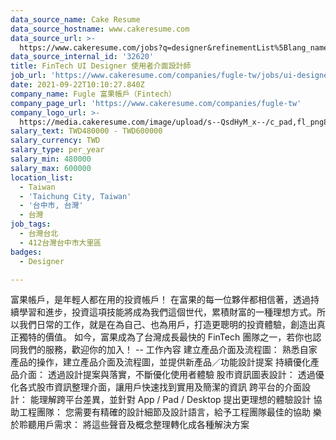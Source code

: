 ```yaml
---
data_source_name: Cake Resume
data_source_hostname: www.cakeresume.com
data_source_url: >-
  https://www.cakeresume.com/jobs?q=designer&refinementList%5Blang_name%5D%5B0%5D=English&refinementList%5Bsalary_type%5D=per_year
data_source_internal_id: '32620'
title: FinTech UI Designer 使用者介面設計師
job_url: 'https://www.cakeresume.com/companies/fugle-tw/jobs/ui-designer-72e2b1'
date: 2021-09-22T10:10:27.840Z
company_name: Fugle 富果帳戶（Fintech）
company_page_url: 'https://www.cakeresume.com/companies/fugle-tw'
company_logo_url: >-
  https://media.cakeresume.com/image/upload/s--QsdHyM_x--/c_pad,fl_png8,h_200,w_200/v1591685486/qfcmgjfgjtookn41toz5.png
salary_text: TWD480000 - TWD600000
salary_currency: TWD
salary_type: per_year
salary_min: 480000
salary_max: 600000
location_list:
  - Taiwan
  - 'Taichung City, Taiwan'
  - '台中市, 台灣'
  - 台灣
job_tags:
  - 台灣台北
  - 412台灣台中市大里區
badges:
  - Designer

---
```


富果帳戶，是年輕人都在用的投資帳戶！ 在富果的每一位夥伴都相信著，透過持續學習和進步，投資這項技能將成為我們這個世代，累積財富的一種理想方式。所以我們日常的工作，就是在為自己、也為用戶，打造更聰明的投資體驗，創造出真正獨特的價值。 如今，富果成為了台灣成長最快的 FinTech 團隊之一，若你也認同我們的服務，歡迎你的加入！ -- 工作內容 建立產品介面及流程圖： 熟悉自家產品的操作，建立產品介面及流程圖，並提供新產品／功能設計提案 持續優化產品介面： 透過設計提案與落實，不斷優化使用者體驗 股市資訊圖表設計： 透過優化各式股市資訊整理介面，讓用戶快速找到實用及簡潔的資訊 跨平台的介面設計： 能理解跨平台差異，並針對 App / Pad / Desktop 提出更理想的體驗設計 協助工程團隊： 您需要有精確的設計細節及設計語言，給予工程團隊最佳的協助 樂於聆聽用戶需求： 將這些聲音及概念整理轉化成各種解決方案